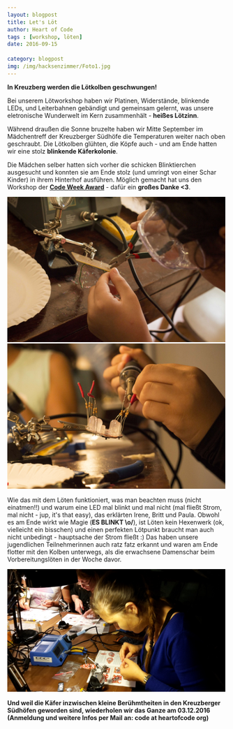 ```yaml
---
layout: blogpost
title: Let's Löt
author: Heart of Code
tags : [workshop, löten]
date: 2016-09-15

category: blogpost
img: /img/hacksenzimmer/Foto1.jpg
---
```


**In Kreuzberg werden die Lötkolben geschwungen!**

Bei unserem Lötworkshop haben wir Platinen, Widerstände, blinkende LEDs, und Leiterbahnen gebändigt und gemeinsam gelernt, was unsere eletronische Wunderwelt im Kern zusammenhält - **heißes Lötzinn**.

Während draußen die Sonne bruzelte haben wir Mitte September im Mädchentreff der Kreuzberger Südhöfe die Temperaturen weiter nach oben geschraubt. Die Lötkolben glühten, die Köpfe auch - und am Ende hatten wir eine stolz **blinkende Käferkolonie**.  


Die Mädchen selber hatten sich vorher die schicken Blinktierchen ausgesucht und konnten sie am Ende stolz (und umringt von einer Schar Kinder) in ihrem Hinterhof ausführen. Möglich gemacht hat uns den Workshop der **[Code Week Award][1]** - dafür ein **großes Danke <3**.

 <img src="/img/hacksenzimmer/Foto2.jpg" width="500"/>  <img src="/img/hacksenzimmer/Foto3.jpg" width="500"/> 

Wie das mit dem Löten funktioniert, was man beachten muss (nicht einatmen!!) und warum eine LED mal blinkt und mal nicht (mal fließt Strom, mal nicht - jup, it's that easy), das erklärten Irene, Britt und Paula. Obwohl es am Ende wirkt wie Magie (**ES BLINKT \o/**), ist Löten kein Hexenwerk (ok, vielleicht ein bisschen) und einen perfekten Lötpunkt braucht man auch nicht unbedingt - hauptsache der Strom fließt :) Das haben unsere jugendlichen Teilnehmerinnen auch ratz fatz erkannt und waren am Ende flotter mit den Kolben unterwegs, als die erwachsene Damenschar beim Vorbereitungslöten in der Woche davor.

<img src="/img/hacksenzimmer/Foto4.jpg" width="500"/> 

**Und weil die Käfer inzwischen kleine Berühmtheiten in den Kreuzberger Südhöfen geworden sind, wiederholen wir das Ganze am 03.12.2016 (Anmeldung und weitere Infos per Mail an: code at heartofcode org)** 
 
  [1]: http://award.codeweek.de/events/hacksenzimmer01/
